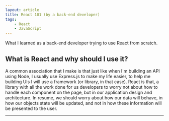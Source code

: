 ```yaml
---
layout: article
title: React 101 (by a back-end developer)
tags: 
    - React 
    - JavaScript
---
```


What I learned as a back-end developer trying to use React from scratch.

<!--more-->

## What is React and why should I use it?

A common association that I make is that just like when I'm building an API using Node, I usually use Express.js to make my life easier, to help me building UIs I will use a framework (or library, in that case). React is that, a library with all the work done for us developers to worry not about how to handle each component on the page, but in our application design and architecture. In resume, we should worry about how our data will behave, in how our objects state will be updated, and not in how these information will be presented to the user.

---

